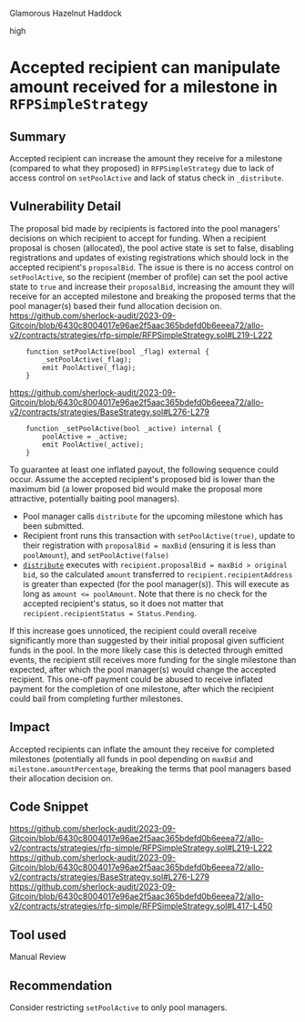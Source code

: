 Glamorous Hazelnut Haddock

high

# Accepted recipient can manipulate amount received for a milestone in `RFPSimpleStrategy`
## Summary
Accepted recipient can increase the amount they receive for a milestone (compared to what they proposed) in `RFPSimpleStrategy` due to lack of access control on `setPoolActive` and lack of status check in `_distribute`.

## Vulnerability Detail
The proposal bid made by recipients is factored into the pool managers' decisions on which recipient to accept for funding. When a recipient proposal is chosen (allocated), the pool active state is set to false, disabling registrations and updates of existing registrations which should lock in the accepted recipient's `proposalBid`. The issue is there is no access control on `setPoolActive`, so the recipient (member of profile) can set the pool active state to `true` and increase their `proposalBid`, increasing the amount they will receive for an accepted milestone and breaking the proposed terms that the pool manager(s)  based their fund allocation decision on.
https://github.com/sherlock-audit/2023-09-Gitcoin/blob/6430c8004017e96ae2f5aac365bdefd0b6eeea72/allo-v2/contracts/strategies/rfp-simple/RFPSimpleStrategy.sol#L219-L222
```solidity
    function setPoolActive(bool _flag) external {
        _setPoolActive(_flag);
        emit PoolActive(_flag);
    }
```
https://github.com/sherlock-audit/2023-09-Gitcoin/blob/6430c8004017e96ae2f5aac365bdefd0b6eeea72/allo-v2/contracts/strategies/BaseStrategy.sol#L276-L279
```solidity
    function _setPoolActive(bool _active) internal {
        poolActive = _active;
        emit PoolActive(_active);
    }
```
To guarantee at least one inflated payout, the following sequence could occur. Assume the accepted recipient's proposed bid is lower than the maximum bid (a lower proposed bid would make the proposal more attractive, potentially baiting pool managers).
- Pool manager calls `distribute` for the upcoming milestone which has been submitted.
- Recipient front runs this transaction with `setPoolActive(true)`, update to their registration with `proposalBid = maxBid` (ensuring it is less than `poolAmount`), and `setPoolActive(false)`
- [`distribute`](https://github.com/sherlock-audit/2023-09-Gitcoin/blob/6430c8004017e96ae2f5aac365bdefd0b6eeea72/allo-v2/contracts/strategies/rfp-simple/RFPSimpleStrategy.sol#L417-L450) executes with `recipient.proposalBid = maxBid > original bid`, so the calculated `amount` transferred to `recipient.recipientAddress` is greater than expected (for the pool manager(s)). This will execute as long as `amount <= poolAmount`. Note that there is no check for the accepted recipient's status, so it does not matter that `recipient.recipientStatus = Status.Pending`.

If this increase goes unnoticed, the recipient could overall receive significantly more than suggested by their initial proposal given sufficient funds in the pool. In the more likely case this is detected through emitted events, the recipient still receives more funding for the single milestone than expected, after which the pool manager(s) would change the accepted recipient. This one-off payment could be abused to receive inflated payment for the completion of one milestone, after which the recipient could bail from completing further milestones.

## Impact
Accepted recipients can inflate the amount they receive for completed milestones (potentially all funds in pool depending on `maxBid` and `milestone.amountPercentage`, breaking the terms that pool managers based their allocation decision on.

## Code Snippet
https://github.com/sherlock-audit/2023-09-Gitcoin/blob/6430c8004017e96ae2f5aac365bdefd0b6eeea72/allo-v2/contracts/strategies/rfp-simple/RFPSimpleStrategy.sol#L219-L222
https://github.com/sherlock-audit/2023-09-Gitcoin/blob/6430c8004017e96ae2f5aac365bdefd0b6eeea72/allo-v2/contracts/strategies/BaseStrategy.sol#L276-L279
https://github.com/sherlock-audit/2023-09-Gitcoin/blob/6430c8004017e96ae2f5aac365bdefd0b6eeea72/allo-v2/contracts/strategies/rfp-simple/RFPSimpleStrategy.sol#L417-L450

## Tool used

Manual Review

## Recommendation
Consider restricting `setPoolActive` to only pool managers.